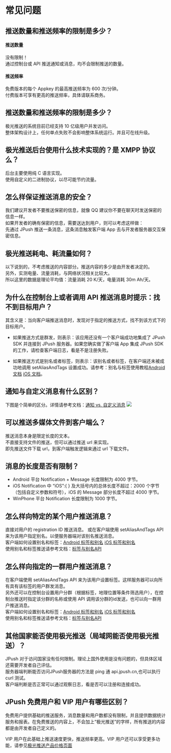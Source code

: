 # 常见问题

<style>
img[alt=jpush_ios_v] { width: 500px; }
img[alt=jpush_android_so] { width: 800px; }

</style>

## 推送数量和推送频率的限制是多少？

#### **推送数量**

没有限制！  
通过控制台或 API 推送通知或消息，均不会限制推送的数量。

#### **推送频率**

免费版本的每个 Appkey 的最高推送频率为 600 次/分钟。  
付费版本可享有更高的推送频率，具体请联系商务。


## 推送数量和推送频率的限制是多少？
极光推送的系统目前已经支持 10 亿级用户并发访问。  
整体架构设计上，任何单点失败不会影响整体系统运行。并且可在线升级。


## 极光推送后台使用什么技术实现的？是 XMPP 协议么？
后台主要使用纯 C 语言实现。  
使用自定义的二进制协议，以尽可能节约流量。



## 怎么样保证推送消息的安全？
我们建议开发者不要推送保密的信息，就像 QQ 建议你不要在聊天时发送保密的信息一样。  
如果开发者的确有保密的信息，需要送达到用户，则可以考虑这样做：  
先通过 JPush 推送一条消息，这条消息触发客户端 App 去与开发者服务器交互保密信息。


## 极光推送耗电、耗流量如何？
以下说到的，不考虑推送的内容部分。推送内容的多少是由开发者决定的。  
另外，实测电量、流量消耗，与网络状况相关比较大。  
所以这里的数据是理论平均值：流量消耗 20 K/天，电量消耗 30m Ah/天。




## 为什么在控制台上或者调用 API 推送消息时提示：找不到目标用户？
其含义是：当向客户端推送消息时，发现对于指定的推送方式，找不到该方式下的目标用户。

+ 如果推送方式是群发，则表示：该应用还没有一个客户端成功地集成了 JPush SDK 并连接到 JPush 服务器。如果您确实做了客户端 App 集成 JPush SDK 的工作，请检查客户端日志，看是不是注册失败。

+ 如果推送方式是别名或者标签，则表示：该别名或者标签，在客户端还未被成功地调用 setAliasAndTags 设置成功。请参考：别名与标签使用教程[Android 文档](../client/Android/android_senior/#_1) [iOS 文档](../client/iOS/ios_api/#api-ios)。




## 通知与自定义消息有什么区别？
下图是个简单的区分。详情请参考文档：[通知 vs. 自定义消息](../client/Android/android_senior/#vs) 
![](image/jpush_notification_vs_msg.png)


## 可以推送多媒体文件到客户端么？
推送消息本身是限定长度的文本。  
不直接支持文件的推送，但可以通过推送 url 来实现。  
即先推送文件下载 url，到客户端触发逻辑来通过 url 下载文件。


## 消息的长度是否有限制？
+ Android 平台 Notification + Message 长度限制为 4000 字节。
+ iOS Notification 中 “iOS”:{ } 及大括号内的总体长度不超过：2000 个字节（包括自定义参数和符号），iOS 的 Message 部分长度不超过 4000 字节。
+ WinPhone 平台 Notification 长度限制为 1000 字节。


## 怎么样向特定的某个用户推送消息？
直接对用户的 registration ID 推送消息。
或在客户端使用 setAliasAndTags API 来为该用户指定别名。以便服务器端对该别名推送消息。  
客户端如何设置别名和标签：[Android 标签和别名](../client/Android/android_api/#api_1)
[iOS 标签和别名](../client/iOS/ios_api/#api-ios)  
使用别名和标签推送请参考文档：[标签与别名API](../server/push/rest_api_v3_push/#audience) 



## 怎么样向指定的一群用户推送消息？
在客户端使用 setAliasAndTags API 来为该用户设置标签。这样服务器可以向所有具有该标签的用户群发消息。  
另外还可以在控制台设置用户分群（根据标签，地理位置等条件筛选用户），在控制台推送时指定该分群的名称或使用 API 调用该分群的id发送，也可以向一群用户推送消息。  
客户端如何设置别名和标签：[Android 标签和别名](../client/Android/android_api/#api_1)
[iOS 标签和别名](../client/iOS/ios_api/#api-ios)  
使用别名和标签推送请参考文档：[标签与别名API](../server/push/rest_api_v3_push/#audience) 


## 其他国家能否使用极光推送（局域网能否使用极光推送）？
JPush 对于访问国家没有任何限制。理论上国外使用是没有问题的，但具体区域还需要开发者自己评估。  
服务器端判断能否访问JPush服务器的方法是 ping 通 api.jpush.cn,也可以执行 curl 测试。  
客户端判断是否正常可以通过观察日志，看是否可以注册和连接成功。


## JPush 免费用户和 VIP 用户有哪些区别？
免费用户提供基础的推送服务，消息数量和用户数都没有限制，并且提供数据统计服务和报表。在免费推送的内容上，不会加上“极光推送”的字样，所有推送的内容都是由开发者自己定义的。

VIP 用户在此基础上推送速度更快，推送频率更高。VIP 用户还可以享受更多功能，请参见[极光推送产品价格页面](https://www.jiguang.cn/push-price) 

